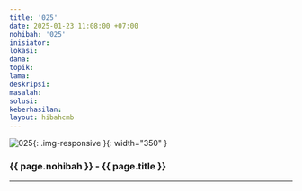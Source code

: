```yaml
---
title: '025'
date: 2025-01-23 11:08:00 +07:00
nohibah: '025'
inisiator:
lokasi:
dana:
topik:
lama:
deskripsi:
masalah:
solusi:
keberhasilan:
layout: hibahcmb
---
```


![025](/static/img/hibahcmb/025.png){: .img-responsive }{: width="350" }

### {{ page.nohibah }} - {{ page.title }}

---
